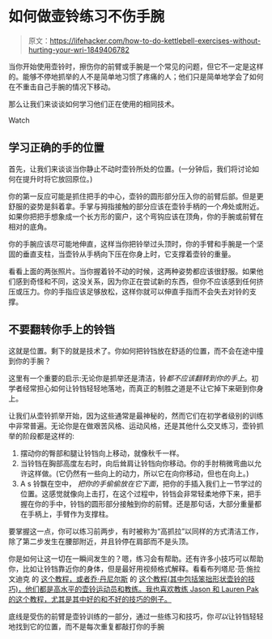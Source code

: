 # 如何做壶铃练习不伤手腕

> 原文：<https://lifehacker.com/how-to-do-kettlebell-exercises-without-hurting-your-wri-1849406782>

当你开始使用壶铃时，擦伤你的前臂或手腕是一个常见的问题，但它不一定是这样的。能够不停地抓举的人不是简单地习惯了疼痛的人；他们只是简单地学会了如何在不重击自己手腕的情况下移动。

那么让我们来谈谈如何学习他们正在使用的相同技术。

Watch

## 学习正确的手的位置

首先，让我们来谈谈当你静止不动时壶铃所处的位置。(一分钟后，我们将讨论如何在提升时将它放回原位。)

你的第一反应可能是抓住把手的中心，壶铃的圆形部分压入你的前臂后部。但是更舒服的姿势是斜着拿。手掌与拇指接触的部分应该在壶铃手柄的一个*角*处或附近。如果你把把手想象成一个长方形的窗户，这个弯钩应该在顶角，你的手腕或前臂在相对的底角。

你的手腕应该尽可能地伸直，这样当你把铃举过头顶时，你的手臂和手腕是一个坚固的垂直支柱，当壶铃从手柄向下压在你身上时，它支撑着壶铃的重量。

看看上面的两张照片。当你握着铃不动的时候，这两种姿势都应该很舒服。如果他们感到奇怪和不同，这没关系，因为你正在尝试新的东西，但你不应该感到任何挤压或压力。你的手指应该足够放松，这样你就可以伸直手指而不会失去对铃的支撑。

## 不要翻转你手上的铃铛

这就是位置。剩下的就是技术了。你如何把铃铛放在舒适的位置，而不会在途中撞到你的手腕？

这里有一个重要的启示:无论你是抓举还是清洁，铃*都不应该翻转到你的手上*。初学者经常担心如何让铃铛轻轻地落地，而真正的制胜之道是不让它掉下来砸到你身上。

让我们从壶铃抓举开始，因为这些通常是最神秘的，然而它们在初学者级别的训练中非常普遍。无论你是在做艰苦风格、运动风格，还是其他什么交叉练习，壶铃抓举的阶段都是这样的:

1.  摆动你的臀部和腿让铃铛向上移动，就像秋千一样。
2.  当铃铛在胸部高度左右时，向后耸肩让铃铛向你移动。你的手肘稍微弯曲以允许这样做。(它仍然有一些向上的动力，所以它在向你移动，但也在向上。)
3.  A s 铃飘在空中， *把你的手偷偷放在它下面*，把你的手插入我们上一节学过的位置。这感觉就像向上击打，在这个过程中，铃铛会非常轻柔地停下来，把手握在你的手中，铃铛的圆形部分接触到你的前臂。还是那句话，大部分重量都在手柄上，手臂作为支撑柱。

要掌握这一点，你可以练习前两步，有时被称为“高抓拉”以同样的方式清洁工作，除了第二步发生在腰部附近，并且铃停在肩部而不是头顶。

你是如何让这一切在一瞬间发生的？嗯，练习会有帮助。还有许多小技巧可以帮助你，比如让铃铛靠近你的身体，但是最好用视频格式解释。看看布列塔尼·范·施拉文迪克 的 [这个教程，或者乔·丹尼尔斯](https://www.youtube.com/watch?v=8T7fxi0ulkY) 的 [这个教程(其中包括笨拙形状壶铃的技巧)，他们都是高水平的壶铃运动员和教练。我也喜欢教练 Jason 和 Lauren Pak 的这个教程，尤其是其中好的和不好的技巧的例子。](https://www.youtube.com/watch?v=JWg40atTYbY)

底线是受伤的前臂是壶铃训练的一部分，通过一些练习和技巧，你*可以*让铃铛轻轻地找到它的位置，而不是每次重复都敲打你的手腕